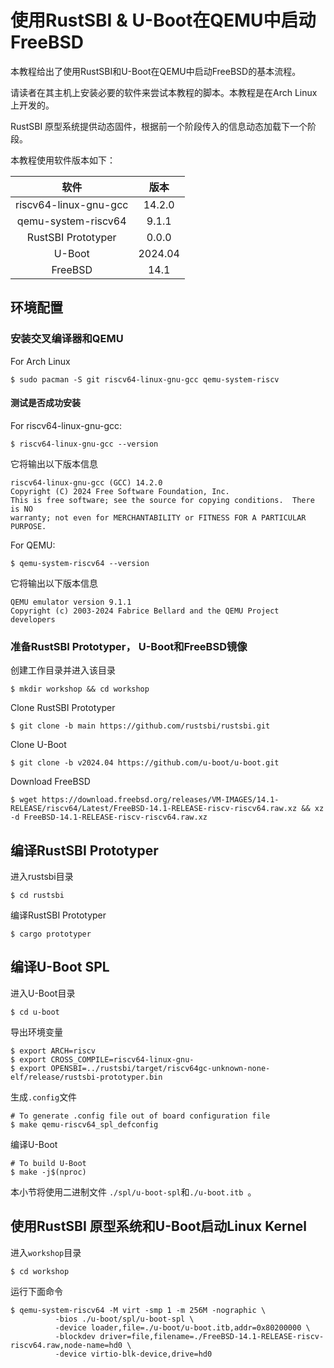 # 使用RustSBI & U-Boot在QEMU中启动FreeBSD

本教程给出了使用RustSBI和U-Boot在QEMU中启动FreeBSD的基本流程。

请读者在其主机上安装必要的软件来尝试本教程的脚本。本教程是在Arch Linux上开发的。

RustSBI 原型系统提供动态固件，根据前一个阶段传入的信息动态加载下一个阶段。

本教程使用软件版本如下：

|         软件          |  版本   |
| :-------------------: | :-----: |
| riscv64-linux-gnu-gcc | 14.2.0  |
|  qemu-system-riscv64  |  9.1.1  |
|  RustSBI Prototyper   |  0.0.0  |
|        U-Boot         | 2024.04 |
|        FreeBSD        |  14.1   |

## 环境配置

### 安装交叉编译器和QEMU

For Arch Linux

```shell
$ sudo pacman -S git riscv64-linux-gnu-gcc qemu-system-riscv
```

#### 测试是否成功安装

For riscv64-linux-gnu-gcc:

```shell
$ riscv64-linux-gnu-gcc --version
```

它将输出以下版本信息

```
riscv64-linux-gnu-gcc (GCC) 14.2.0
Copyright (C) 2024 Free Software Foundation, Inc.
This is free software; see the source for copying conditions.  There is NO
warranty; not even for MERCHANTABILITY or FITNESS FOR A PARTICULAR PURPOSE.
```

For QEMU:

```shell
$ qemu-system-riscv64 --version
```

它将输出以下版本信息

```
QEMU emulator version 9.1.1
Copyright (c) 2003-2024 Fabrice Bellard and the QEMU Project developers
```

### 准备RustSBI Prototyper， U-Boot和FreeBSD镜像

创建工作目录并进入该目录

```shell
$ mkdir workshop && cd workshop
```

Clone RustSBI Prototyper

```shell
$ git clone -b main https://github.com/rustsbi/rustsbi.git
```

Clone U-Boot

```shell
$ git clone -b v2024.04 https://github.com/u-boot/u-boot.git
```

Download FreeBSD

```shell
$ wget https://download.freebsd.org/releases/VM-IMAGES/14.1-RELEASE/riscv64/Latest/FreeBSD-14.1-RELEASE-riscv-riscv64.raw.xz && xz -d FreeBSD-14.1-RELEASE-riscv-riscv64.raw.xz
```

## 编译RustSBI Prototyper

进入rustsbi目录

```shell
$ cd rustsbi
```

编译RustSBI Prototyper

```shell
$ cargo prototyper
```

## 编译U-Boot SPL

进入U-Boot目录

```shell
$ cd u-boot
```

导出环境变量

```shell
$ export ARCH=riscv
$ export CROSS_COMPILE=riscv64-linux-gnu-
$ export OPENSBI=../rustsbi/target/riscv64gc-unknown-none-elf/release/rustsbi-prototyper.bin
```

生成`.config`文件

```shell
# To generate .config file out of board configuration file
$ make qemu-riscv64_spl_defconfig
```

编译U-Boot

```shell
# To build U-Boot
$ make -j$(nproc)
```

本小节将使用二进制文件 `./spl/u-boot-spl`和`./u-boot.itb `。

## 使用RustSBI 原型系统和U-Boot启动Linux Kernel

进入`workshop`目录

```shell
$ cd workshop
```

运行下面命令

```shell
$ qemu-system-riscv64 -M virt -smp 1 -m 256M -nographic \
          -bios ./u-boot/spl/u-boot-spl \
          -device loader,file=./u-boot/u-boot.itb,addr=0x80200000 \
          -blockdev driver=file,filename=./FreeBSD-14.1-RELEASE-riscv-riscv64.raw,node-name=hd0 \
          -device virtio-blk-device,drive=hd0
```
